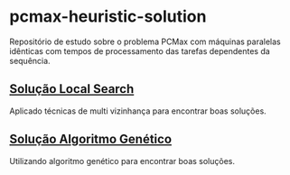 # pcmax-heuristic-solution

Repositório de estudo sobre o problema PCMax com máquinas paralelas idênticas com tempos de processamento das tarefas dependentes da sequência.

## [Solução Local Search](local_search/)

Aplicado técnicas de multi vizinhança para encontrar boas soluções.

## [Solução Algoritmo Genético](genetico/)

Utilizando algoritmo genético para encontrar boas soluções.
